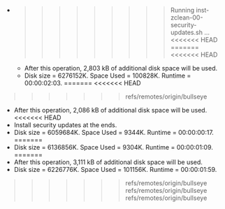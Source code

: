 * >>>>>>>>> Running inst-zclean-00-security-updates.sh ...
<<<<<<< HEAD
=======
<<<<<<< HEAD
  * After this operation, 2,803 kB of additional disk space will be used.
  * Disk size = 6276152K. Space Used = 100828K. Runtime = 00:00:02:03.
=======
<<<<<<< HEAD
>>>>>>> refs/remotes/origin/bullseye
  * After this operation, 2,086 kB of additional disk space will be used.
<<<<<<< HEAD
  * Install security updates at the ends.
  * Disk size = 6059684K. Space Used = 9344K. Runtime = 00:00:00:17.
=======
  * Disk size = 6136856K. Space Used = 9304K. Runtime = 00:00:01:09.
=======
  * After this operation, 3,111 kB of additional disk space will be used.
  * Disk size = 6226776K. Space Used = 101156K. Runtime = 00:00:01:59.
>>>>>>> refs/remotes/origin/bullseye
>>>>>>> refs/remotes/origin/bullseye
>>>>>>> refs/remotes/origin/bullseye

